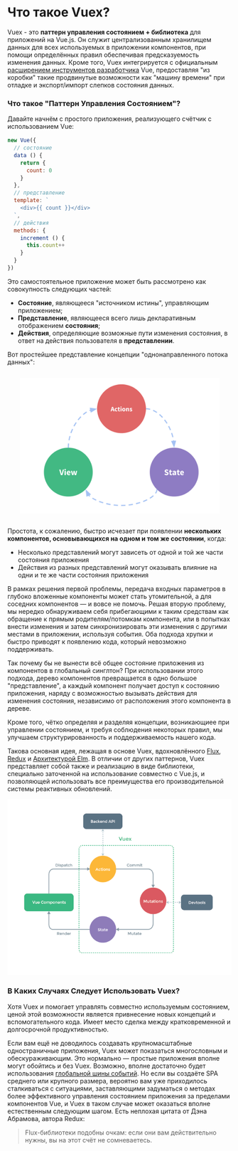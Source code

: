 # Что такое Vuex?

Vuex - это **паттерн управления состоянием + библиотека** для приложений на Vue.js. Он служит централизованным хранилищем данных для всех используемых в приложении компонентов, при помощи определённых правил обеспечивая предсказуемость изменения данных. Кроме того, Vuex интегрируется с официальным [расширением инструментов разработчика](https://github.com/vuejs/vue-devtools) Vue, предоставляя "из коробки" такие продвинутые возможности как "машину времени" при отладке и экспорт/импорт слепков состояния данных.

### Что такое "Паттерн Управления Состоянием"?

Давайте начнём с простого приложения, реализующего счётчик с использованием Vue:

``` js
new Vue({
  // состояние
  data () {
    return {
      count: 0
    }
  },
  // представление
  template: `
    <div>{{ count }}</div>
  `,
  // действия
  methods: {
    increment () {
      this.count++
    }
  }
})
```

Это самостоятельное приложение может быть рассмотрено как совокупность следующих частей:

- **Состояние**, являющееся "источником истины", управляющим приложением;
- **Представление**, являющееся всего лишь декларативным отображением **состояния**;
- **Действия**, определяющие возможные пути изменения состояния, в ответ на действия пользователя в **представлении**.

Вот простейшее представление концепции "однонаправленного потока данных":

<p style="text-align: center; margin: 2em">
  <img style="max-width:450px;" src="./images/flow.png">
</p>

Простота, к сожалению, быстро исчезает при появлении **нескольких компонентов, основывающихся на одном и том же состоянии**, когда:

- Несколько представлений могут зависеть от одной и той же части состояния приложения
- Действия из разных представлений могут оказывать влияние на одни и те же части состояния приложения

В рамках решения первой проблемы, передача входных параметров в глубоко вложенные компоненты может стать утомительной, а для соседних компонентов — и вовсе не помочь. Решая вторую проблему, мы нередко обнаруживаем себя прибегающими к таким средствам как обращение к прямым родителям/потомкам компонента, или в попытках внести изменения и затем синхронизировать эти изменения с другими местами в приложении, используя события. Оба подхода хрупки и быстро приводят к появлению кода, который невозможно поддерживать.

Так почему бы не вынести всё общее состояние приложения из компонентов в глобальный синглтон? При использовании этого подхода, дерево компонентов превращается в одно большое "представление", а каждый компонент получает доступ к состоянию приложения, наряду с возможностью вызывать действия для изменения состояния, независимо от расположения этого компонента в дереве.

Кроме того, чётко определяя и разделяя концепции, возникающиее при управлении состоянием, и требуя соблюдения некоторых правил, мы улучшаем структурированность и поддерживаемость нашего кода.

Такова основная идея, лежащая в основе Vuex, вдохновлённого [Flux](https://facebook.github.io/flux/docs/overview.html), [Redux](http://redux.js.org/) и [Архитектурой Elm](https://guide.elm-lang.org/architecture/). В отличии от других паттернов, Vuex представляет собой также и реализацию в виде библиотеки, специально заточенной на использование совместно с Vue.js, и позволяющей использовать все преимущества его производительной системы реактивных обновлений.

![vuex](./images/vuex.png)

### В Каких Случаях Следует Использовать Vuex?

Хотя Vuex и помогает управлять совместно используемым состоянием, ценой этой возможности является привнесение новых концепций и вспомогательного кода. Имеет место сделка между кратковременной и долгосрочной продуктивностью.

Если вам ещё не доводилось создавать крупномасштабные одностраничные приложения, Vuex может показаться многословным и обескураживающим. Это нормально — простые приложения вполне могут обойтись и без Vuex. Возможно, вполне достаточно будет использования [глобальной шины событий](http://vuejs.org/guide/components.html#Non-Parent-Child-Communication). Но если вы создаёте SPA среднего или крупного размера, вероятно вам уже приходилось сталкиваться с ситуациями, заставляющими задуматься о методах более эффективного управления состоянием приложения за пределами компонентов Vue, и Vuex в таком случае может оказаться вполне естественным следующим шагом. Есть неплохая цитата от Дэна Абрамова, автора Redux:

> Flux-библиотеки подобны очкам: если они вам действительно нужны, вы на этот счёт не сомневаетесь.